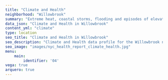```yaml
---
title: "Climate and Health"
neighborhood: "Willowbrook"
summary: "Extreme heat, coastal storms, flooding and episodes of elevated ozone are climate-related hazards that may increase with climate change and have important public health impacts in New York City. Extreme weather can cause power outages, which also threaten public health. This report provides neighborhood indicators of climate-related hazards, vulnerability and health impacts."
data_json: "Climate and Health in Willowbrook"
content_yml: "climate"
type: location
seo_title: "Climate and Health in Willowbrook"
seo_description: "Climate and Health data profile for the Willowbrook neighborhood of NYC."
seo_image: "images/nyc_health_report_climate_health.jpg"
menu:
    main:
        identifier: '04'
vega: true
arquero: true
---
```

